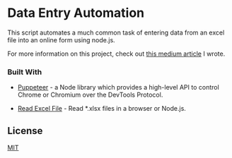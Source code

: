 # Data Entry Automation
This script automates a much common task of entering data from an excel file into an online form using node.js.

For more information on this project, check out [this medium article](https://dylanauthentic.medium.com/how-i-created-a-51-cost-savings-for-my-client-using-simple-browser-automation-fb12052a8ae6) I wrote.

### Built With

  
- [Puppeteer](https://github.com/puppeteer/puppeteer) - a Node library which provides a high-level API to control Chrome or Chromium over the DevTools Protocol.

- [Read Excel File](https://gitlab.com/catamphetamine/read-excel-file) - Read *.xlsx files in a browser or Node.js.

## License
[MIT](https://choosealicense.com/licenses/mit/)
